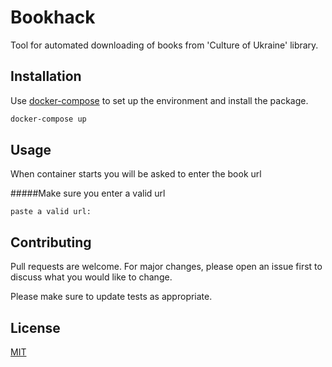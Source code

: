 # Bookhack

Tool for automated downloading of books from 'Culture of Ukraine' library.


## Installation

Use [docker-compose](https://docs.docker.com/compose/) to set up the environment and install the package.

```bash
docker-compose up
```

## Usage
When container starts you will be asked to enter the book url 

#####Make sure you enter a valid url
```
paste a valid url: 
```


## Contributing
Pull requests are welcome. For major changes, please open an issue first to discuss what you would like to change.

Please make sure to update tests as appropriate.

## License
[MIT](https://choosealicense.com/licenses/mit/)
